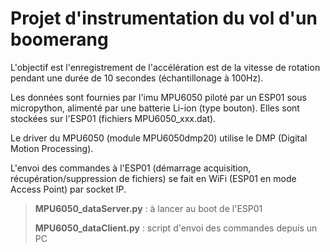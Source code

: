 # Projet d'instrumentation du vol d'un boomerang

L'objectif est l'enregistrement de l'accélération est de la vitesse de rotation pendant 
une durée de 10 secondes (échantillonage à 100Hz).

Les données sont fournies par l'imu MPU6050 piloté par un ESP01 sous micropython, alimenté 
par une batterie Li-ion (type bouton). Elles sont stockées sur l'ESP01 (fichiers MPU6050_xxx.dat).

Le driver du MPU6050 (module MPU6050dmp20) utilise le DMP (Digital Motion Processing).

L'envoi des commandes à l'ESP01 (démarrage acquisition, récupération/suppression de fichiers) se fait en WiFi 
(ESP01 en mode Access Point) par socket IP.

> __MPU6050_dataServer.py__ : à lancer au boot de l'ESP01
> 
> __MPU6050_dataClient.py__ : script d'envoi des commandes depuis un PC
